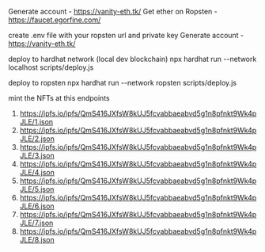 Generate account - https://vanity-eth.tk/
Get ether on Ropsten - https://faucet.egorfine.com/

create .env file with your ropsten url and private key
Generate account - https://vanity-eth.tk/

deploy to hardhat network (local dev blockchain)
npx hardhat run --network localhost scripts/deploy.js

deploy to ropsten
npx hardhat run --network ropsten scripts/deploy.js

mint the NFTs at this endpoints 

1. https://ipfs.io/ipfs/QmS416JXfsW8kUJ5fcvabbaeabvd5g1n8pfnkt9Wk4pJLE/1.json
2. https://ipfs.io/ipfs/QmS416JXfsW8kUJ5fcvabbaeabvd5g1n8pfnkt9Wk4pJLE/2.json
3. https://ipfs.io/ipfs/QmS416JXfsW8kUJ5fcvabbaeabvd5g1n8pfnkt9Wk4pJLE/3.json
4. https://ipfs.io/ipfs/QmS416JXfsW8kUJ5fcvabbaeabvd5g1n8pfnkt9Wk4pJLE/4.json
5. https://ipfs.io/ipfs/QmS416JXfsW8kUJ5fcvabbaeabvd5g1n8pfnkt9Wk4pJLE/5.json
6. https://ipfs.io/ipfs/QmS416JXfsW8kUJ5fcvabbaeabvd5g1n8pfnkt9Wk4pJLE/6.json
7. https://ipfs.io/ipfs/QmS416JXfsW8kUJ5fcvabbaeabvd5g1n8pfnkt9Wk4pJLE/7.json
8. https://ipfs.io/ipfs/QmS416JXfsW8kUJ5fcvabbaeabvd5g1n8pfnkt9Wk4pJLE/8.json                             
 
 
 
 
 
 

       